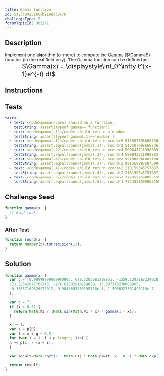 ```yaml
---
title: Gamma function
id: 5a23c84252665b21eecc7e76
challengeType: 5
forumTopicId: 302271
---
```


## Description
<section id='description'>
Implement one algorithm (or more) to compute the <a href="https://en.wikipedia.org/wiki/Gamma function">Gamma</a> ($\Gamma$) function (in the real field only).
The Gamma function can be defined as:
<div style='padding-left: 4em;'><big><big>$\Gamma(x) = \displaystyle\int_0^\infty t^{x-1}e^{-t} dt$</big></big></div>
</section>

## Instructions
<section id='instructions'>

</section>

## Tests
<section id='tests'>

```yml
tests:
  - text: <code>gamma</code> should be a function.
    testString: assert(typeof gamma=='function')
  - text: <code>gamma(.1)</code> should return a number.
    testString: assert(typeof gamma(.1)=='number')
  - text: <code>gamma(.1)</code> should return <code>9.513507698668736</code>.
    testString: assert.equal(round(gamma(.1)), round(9.513507698668736))
  - text: <code>gamma(.2)</code> should return <code>4.590843711998803</code>.
    testString: assert.equal(round(gamma(.2)), round(4.590843711998803))
  - text: <code>gamma(.3)</code> should return <code>2.9915689876875904</code>.
    testString: assert.equal(round(gamma(.3)), round(2.9915689876875904))
  - text: <code>gamma(.4)</code> should return <code>2.218159543757687</code>.
    testString: assert.equal(round(gamma(.4)), round(2.218159543757687))
  - text: <code>gamma(.5)</code> should return <code>1.7724538509055159</code>.
    testString: assert.equal(round(gamma(.5)), round(1.7724538509055159))

```

</section>

## Challenge Seed
<section id='challengeSeed'>

<div id='js-seed'>

```js
function gamma(x) {
  // Good luck!
}
```

</div>

### After Test
<div id='js-teardown'>

```js
function round(x) {
  return Number(x).toPrecision(13);
}
```

</div>

</section>

## Solution
<section id='solution'>


```js
function gamma(x) {
  var p = [0.99999999999980993, 676.5203681218851, -1259.1392167224028,
  771.32342877765313, -176.61502916214059, 12.507343278686905,
  -0.13857109526572012, 9.9843695780195716e-6, 1.5056327351493116e-7
  ];

  var g = 7;
  if (x < 0.5) {
    return Math.PI / (Math.sin(Math.PI * x) * gamma(1 - x));
  }

  x -= 1;
  var a = p[0];
  var t = x + g + 0.5;
  for (var i = 1; i < p.length; i++) {
  a += p[i] / (x + i);
  }

  var result=Math.sqrt(2 * Math.PI) * Math.pow(t, x + 0.5) * Math.exp(-t) * a;

  return result;
}

```

</section>
